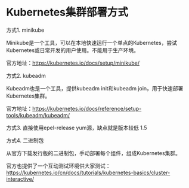 # **Kubernetes集群部署方式** 

方式1. minikube

Minikube是一个工具，可以在本地快速运行一个单点的Kubernetes，尝试Kubernetes或日常开发的用户使用。不能用于生产环境。

官方地址：https://kubernetes.io/docs/setup/minikube/

 

方式2. kubeadm

Kubeadm也是一个工具，提供kubeadm init和kubeadm join，用于快速部署Kubernetes集群。

官方地址：https://kubernetes.io/docs/reference/setup-tools/kubeadm/kubeadm/

方式3. 直接使用epel-release yum源，缺点就是版本较低 1.5

 

方式4. 二进制包

从官方下载发行版的二进制包，手动部署每个组件，组成Kubernetes集群。

官方也提供了一个互动测试环境供大家测试：https://kubernetes.io/cn/docs/tutorials/kubernetes-basics/cluster-interactive/